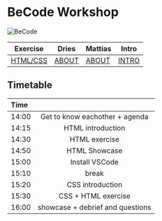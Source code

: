 # BeCode Workshop

![BeCode](https://raw.githubusercontent.com/becodeorg/Workshop-BeCode-antwerp/master/images/spreadtheword.png)

| Exercise                                                         | Dries                                                   | Mattias                                                      | Intro                                                 |
| ---------------------------------------------------------------- | ------------------------------------------------------- | ------------------------------------------------------------ | ----------------------------------------------------- |
| [HTML/CSS](https://github.com/becodeorg/Workshop-BeCode-antwerp) | [ABOUT](https://driesdd.github.io/markdown-warmup-css/) | [ABOUT](https://mattiasbonte.github.io/markdown-warmup-css/) | [INTRO](https://github.com/mattiasbonte/introduction) |

## Timetable

| Time      |      |
| :------------- | :----------: |
| 14:00| Get to know eachother + agenda |
| 14:15| HTML introduction |
| 14:30| HTML exercise |
| 14:50| HTML Showcase |
| 15:00| Install VSCode |
| 15:10| break |
| 15:20| CSS introduction |
| 15:30| CSS + HTML exercise |
| 16:00| showcase + debrief and questions |
